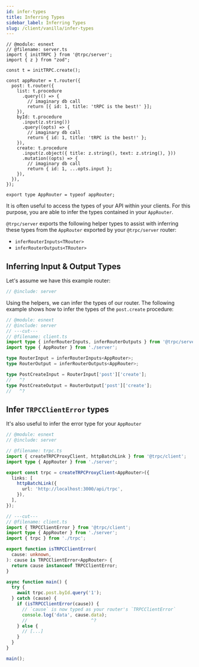 ```yaml
---
id: infer-types
title: Inferring Types
sidebar_label: Inferring Types
slug: /client/vanilla/infer-types
---
```


<!-- Reusable snippet -->

```twoslash include server
// @module: esnext
// @filename: server.ts
import { initTRPC } from '@trpc/server';
import { z } from "zod";

const t = initTRPC.create();

const appRouter = t.router({
  post: t.router({
    list: t.procedure
      .query(() => {
        // imaginary db call
        return [{ id: 1, title: 'tRPC is the best!' }];
    }),
    byId: t.procedure
      .input(z.string())
      .query((opts) => {
        // imaginary db call
        return { id: 1, title: 'tRPC is the best!' };
    }),
    create: t.procedure
      .input(z.object({ title: z.string(), text: z.string(), }))
      .mutation((opts) => {
        // imaginary db call
        return { id: 1, ...opts.input };
    }),
  }),
});

export type AppRouter = typeof appRouter;
```

It is often useful to access the types of your API within your clients. For this purpose, you are able to infer the types contained in your `AppRouter`.

`@trpc/server` exports the following helper types to assist with inferring these types from the `AppRouter` exported by your `@trpc/server` router:

- `inferRouterInputs<TRouter>`
- `inferRouterOutputs<TRouter>`

## Inferring Input & Output Types

Let's assume we have this example router:

```ts twoslash title='server.ts'
// @include: server
```

Using the helpers, we can infer the types of our router. The following example shows how to infer the types of the `post.create` procedure:

```ts twoslash title="client.ts"
// @module: esnext
// @include: server
// ---cut---
// @filename: client.ts
import type { inferRouterInputs, inferRouterOutputs } from '@trpc/server';
import type { AppRouter } from './server';

type RouterInput = inferRouterInputs<AppRouter>;
type RouterOutput = inferRouterOutputs<AppRouter>;

type PostCreateInput = RouterInput['post']['create'];
//   ^?
type PostCreateOutput = RouterOutput['post']['create'];
//   ^?
```

## Infer `TRPCClientError` types

It's also useful to infer the error type for your `AppRouter`

```ts twoslash title='client.ts'
// @module: esnext
// @include: server

// @filename: trpc.ts
import { createTRPCProxyClient, httpBatchLink } from '@trpc/client';
import type { AppRouter } from './server';

export const trpc = createTRPCProxyClient<AppRouter>({
  links: [
    httpBatchLink({
      url: 'http://localhost:3000/api/trpc',
    }),
  ],
});

// ---cut---
// @filename: client.ts
import { TRPCClientError } from '@trpc/client';
import type { AppRouter } from './server';
import { trpc } from './trpc';

export function isTRPCClientError(
  cause: unknown,
): cause is TRPCClientError<AppRouter> {
  return cause instanceof TRPCClientError;
}

async function main() {
  try {
    await trpc.post.byId.query('1');
  } catch (cause) {
    if (isTRPCClientError(cause)) {
      // `cause` is now typed as your router's `TRPCClientError`
      console.log('data', cause.data);
      //                        ^?
    } else {
      // [...]
    }
  }
}

main();
```
